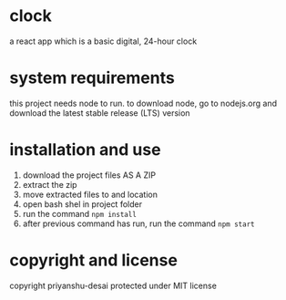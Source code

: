 # clock
a react app which is a basic digital, 24-hour clock

# system requirements
this project needs node to run. to download node, go to nodejs.org and download the latest stable release (LTS) version

# installation and use
1. download the project files AS A ZIP
2. extract the zip
3. move extracted files to and location
4. open bash shel in project folder
5. run the command `npm install`
6. after previous command has run, run the command `npm start`

# copyright and license
copyright priyanshu-desai
protected under MIT license
